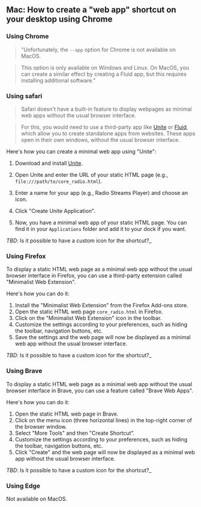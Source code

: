 ## Mac: How to create a "web app" shortcut on your desktop using Chrome

### Using Chrome

> "Unfortunately, the `--app` option for Chrome is not available on MacOS.

> This option is only available on Windows and Linux. On MacOS, you can create a similar effect by creating a Fluid app, but this requires installing additional software."

### Using safari

> Safari doesn't have a built-in feature to display webpages as minimal web apps without the usual browser interface.

> For this, you would need to use a third-party app like [Unite](https://www.bzgapps.com/unite) or [Fluid](https://fluidapp.com), which allow you to create standalone apps from websites. These apps open in their own windows, without the usual browser interface.

Here's how you can create a minimal web app using "Unite":

1. Download and install [Unite](https://www.bzgapps.com/unite).

2. Open Unite and enter the URL of your static HTML page (e.g.,   `file:///path/to/core_radio.html`).

3. Enter a name for your app (e.g., Radio Streams Player) and choose an icon.

4. Click "Create Unite Application".

5. Now, you have a minimal web app of your static HTML page. You can find it in your `Applications` folder and add it to your dock if you want.

_TBD_: Is it possible to have a custom icon for the shortcut?_

### Using Firefox

To display a static HTML web page as a minimal web app without the usual browser interface in Firefox, you can use a third-party extension called "Minimalist Web Extension".

Here's how you can do it:

1. Install the "Minimalist Web Extension" from the Firefox Add-ons store.
2. Open the static HTML web page `core_radio.html` in Firefox.
3. Click on the "Minimalist Web Extension" icon in the toolbar.
4. Customize the settings according to your preferences, such as hiding the toolbar, navigation buttons, etc.
5. Save the settings and the web page will now be displayed as a minimal web app without the usual browser interface.

_TBD_: Is it possible to have a custom icon for the shortcut?_

### Using Brave

To display a static HTML web page as a minimal web app without the usual browser interface in Brave, you can use a feature called "Brave Web Apps".

Here's how you can do it:

1. Open the static HTML web page in Brave.
2. Click on the menu icon (three horizontal lines) in the top-right corner of the browser window.
3. Select "More Tools" and then "Create Shortcut".
4. Customize the settings according to your preferences, such as hiding the toolbar, navigation buttons, etc.
5. Click "Create" and the web page will now be displayed as a minimal web app without the usual browser interface.

_TBD_: Is it possible to have a custom icon for the shortcut?_

### Using Edge

Not available on MacOS.
